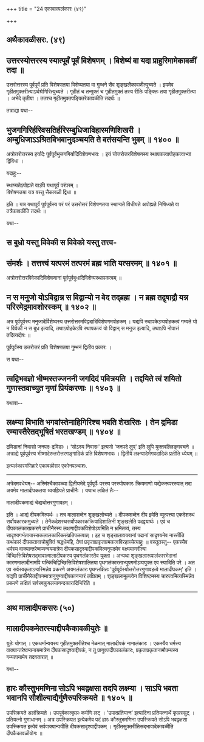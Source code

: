 +++
title = "24 एकावळ्यलंकारः (४९)"

+++


## अथैकावळीसरः. (४९)





## उत्तरस्योत्तरस्य स्यात्पूर्वं पूर्वं विशेषणम् । विशेष्यं वा यदा प्राहुरिमामेकावळीं तदा ॥

उत्तरोत्तरस्य पूर्वपूर्वं प्रति विशेषणतया विशेष्यतया वा गुम्भने सैव
शृङ्खलैकावळीत्युच्यते । इयमेव गृहीतमुक्तरीत्याऽर्थश्रेणिरित्युच्यते ।
गृहीतं च तन्मुक्तं च गृहीतमुक्तं तस्य रीतिः पङ्क्तिः तया
गृहीतमुक्तरीत्या । अभेदे तृतीया । ततश्च गृहीतमुक्तपङ्क्तिरेकावळीति
तदर्थः ॥

तत्राद्या यथा--



## भुजगगिरिर्हरिवसतिर्हरिरम्बुधिजाविहारमणिशिखरी । अम्बुधिजाऽऽश्रितविभवानुदञ्चयति ते वतंसयन्ति भुवम् ॥ १४०० ॥

अत्रोत्तरोत्तरस्य हर्यादेः पूर्वपूर्वभुजगगिर्यादिविशेषणभावः । इयं
चोत्तरोत्तरविशेषणस्य स्थापकत्वापोहकत्वाभ्यां द्विविधा ।

यदाहुः--

स्थाप्यतेऽपोह्यते वाऽपि यथापूर्वं परंपरम् ।  
विशेषणतया यत्र वस्तु सैकावळी द्विधा ॥

इति । यत्र यथापूर्वं पूर्वपूर्वस्य परं परं उत्तरोत्तरं विशेषणतया
स्थाप्यते विधीयते अपोह्यते निषिध्यते वा तत्रैकावळीति तदर्थः ॥

यथा--



## स बुधो यस्तु विवेकी स विवेको यस्तु तत्त्व-

## संमर्शः । तत्तत्त्वं यत्परमं तत्परमं ब्रह्म भाति यत्सरमम् ॥ १४०१ ॥

अत्रोत्तरोत्तरविवेकादिविशेषणानां पूर्वपूर्वबुधादिविशेष्यस्थापकत्वम् ॥



## न स मनुजो योऽविद्वान्न स विद्वान्यो न वेद तद्ब्रह्म । न ब्रह्म तद्वृषाद्रौ यन्न परिरमेद्रमावशोरस्कम् ॥ १४०२ ॥

अत्र पूर्वपूर्वस्य मनुजादेर्विशेष्यस्य
उत्तरोत्तरमविद्वदादिविशेषणमपोहकम् । यद्यपि स्थापकेऽप्यपोहकत्वं गम्यते यो
न विवेकी न स बुध इत्यादि, तथाऽपोहकेऽपि स्थापकत्वं यो विद्वान् स मनुज
इत्यादि, तथाऽपि नोपात्तं तदित्यदोषः ॥

पूर्वपूर्वस्य उत्तरोत्तरं प्रति विशेषणतया गुम्भनं द्वितीय प्रकारः ।

स यथा--



## त्वद्विभवज्ञो भीष्मस्तज्जननी जगदिदं पवित्रयति । तद्दयिते त्वं शयितो गुणास्तवाच्युत नृणां प्रियंकरणाः ॥ १४०३ ॥

यथावा--



## लक्ष्म्या विभाति भगवांस्तेनाहिगिरिश्च भवति शेखरितः । तेन द्रमिडा रम्यास्तैरेतद्भूषितं भरतखण्डम् ॥ १४०४ ॥

द्रमिडानां निवासो जनपदः द्रमिडाः । ‘सोऽस्य निवासः' इत्यणो ‘जनपदे लुप्'
इति लुपि युक्तवल्लिङ्गवचने ॥ अत्राद्ये पूर्वपूर्वस्य
भीष्मादेरुत्तरोत्तरगङ्गादिकं प्रति विशेषणभावः । द्वितीये
लक्ष्म्यादेर्भगवदादिकं प्रतीति ध्येयम् ॥

इत्यलंकारमणिहारे एकावळीसर एकोनपञ्चाशः.

------------------------------------------------------------------------

अत्रेदमवधेयम्-- अस्मिंश्चैकावळ्या द्वितीयभेदे पूर्वपूर्वैः परस्य
परस्योपकारः क्रियमाणो यद्येकरूपरस्यात् तदा अयमेव मालादीपकतया व्ययह्रियते
प्राचीनैः । यथाच लक्षितं तैः--

मालादीपकमाद्यं चेद्यथोत्तरगुणावहम् ।

इति । आद्यं दीपकमित्यर्थः । तत्र मालाशब्देन शृङ्खलोच्यते । दीपकशब्देन
दीप इवेति व्युत्पत्त्या एकदेशस्थं सर्वोपकारकमुच्यते ।
तेनैकदेशस्थसर्वोपकारकक्रियादिशालिनी शृङ्खलेति पदद्वयार्थः । एवं च
दीपकालंकारप्रकरणे प्राचीनैरस्य लक्षणाद्दीपकविशेषोऽयमिति न भ्रमितव्यं,
तस्य सादृश्यगर्भतायास्सकलालकारिकसंप्रतिपन्नत्वात् । इह च शृङ्खलावयवानां
पदानां सादृश्यमेव नास्तीति कथंकारं दीपकतावाचोयुक्तिं श्रद्धधेमहि, तेषां
प्रकृताप्रकृतात्मकत्वविरहाच्चेत्याहुः ॥ वस्तुतस्तु-- एकस्यैव धर्मस्य
वाक्यान्तरेष्वप्यन्वयमात्रेण दीपकसादृश्याद्दीपकमित्यनुपदमेव
वक्ष्यमाणरीत्या विच्छित्तिविशेषसद्भावात्मालादीपकस्य पृथगलंकारतैव युक्ता
। अन्यथा शृङ्खलारूपालंकारभेदानां कारणमालादीनामपि
यत्किंचिद्विच्छित्तिविशेषशालितया पृथगलंकारताभ्युपगमोऽप्ययुक्त एव
स्यादिति परे । अत एव सर्वस्वकृताऽप्यस्मिन्नेव प्रकरणे अयमलंकारः
पृथग्लक्षितः 'पूर्वपूर्वस्योत्तरोत्तरगुणावहत्वे मालादीपकम्' इति । यद्यपि
प्राचीनैरेतद्दीपनमात्रानुगुण्याद्दीपकानन्तरं लक्षितम् । शृङ्खलामूलत्वेन
विशिष्टमस्य चारुत्वमित्यस्मिन्नेव प्रकरणे लक्षितं
सर्वस्वकुवलयानन्दकारादिभिरिति ॥

------------------------------------------------------------------------



## अथ मालादीपकसरः (५०)

## मालादीपकमेतत्स्याद्दीपकैकावळीयुतेः ॥

युतेः योगात् । एकधर्मान्वयस्य गृहीतमुक्तरीतेश्च मेळनात् मालादीपकं
नामालंकारः । एकस्यैव धर्मस्य वाक्यान्तरेष्वप्यन्वयमात्रेण
दीपकसादृश्याद्दीपकं, न तु प्रागुक्तदीपकालंकारः,
प्रकृताप्रकृतानामौपम्यस्य गम्यतायामेव तदवतारात् ॥

यथा--



## हारः कौस्तुभमणिना सोऽपि भवद्वक्षसा तदपि लक्ष्म्या । साऽपि भवता भवानपि सौशील्याद्यैर्गुणैरुपस्क्रियते ॥ १४०५ ॥

उपस्क्रियते अलंक्रियते । उपपूर्वकात्कृञः कर्मणि लट् । 'उपात्प्रतियत्न’
इत्यादिना प्रतियत्नार्थे कृञस्सुट् । प्रतियत्नो गुणाधानम् । अत्र
उपस्क्रियत इत्येकमेव पदं हारः कौस्तुभमणिना उपस्क्रियते सोऽपि भवद्वक्षसा
उपस्क्रियत इत्येवं सर्ववाक्यान्वयीति दीपकसादृश्याद्दीपकम् ।
गृहीतसुक्तरीतिसद्भावादेकावळीति दीपकैकावळीयोगः ॥

